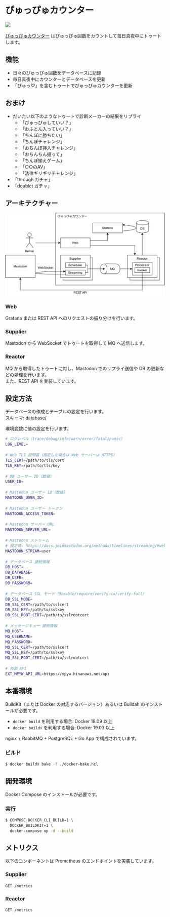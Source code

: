 ぴゅっぴゅカウンター
====================

[![][workflow-badge]][workflow-link]

[ぴゅっぴゅカウンター](https://xn--y2wx43a.chitoku.jp) はぴゅっぴゅ回数をカウントして毎日真夜中にトゥートします。

## 機能

- 日々のぴゅっぴゅ回数をデータベースに記録
- 毎日真夜中にカウンターとデータベースを更新
- 「ぴゅっ♡」を含むトゥートでぴゅっぴゅカウンターを更新

## おまけ

- だいたい以下のようなトゥートで診断メーカーの結果をリプライ
  - 「ぴゅっぴゅしていい？」
  - 「おふとん入っていい？」
  - 「ちんぽに勝ちたい」
  - 「ちんぽチャレンジ」
  - 「おちんぽ挿入チャレンジ」
  - 「おちんちん握って」
  - 「ちんぽ揃えゲーム」
  - 「○○のAV」
  - 「法律ギリギリチャレンジ」
- 「through ガチャ」
- 「doublet ガチャ」

## アーキテクチャー

<img src="doc/architecture.png" alt="" width="643" />

### Web

Grafana または REST API へのリクエストの振り分けを行います。

### Supplier

Mastodon から WebSocket でトゥートを取得して MQ へ送信します。

### Reactor

MQ から取得したトゥートに対し、Mastodon でのリプライ送信や DB の更新などの処理を行います。  
また、REST API を実装しています。

## 設定方法

データベースの作成とテーブルの設定を行います。  
スキーマ: [database/](./database)

環境変数に値の設定を行います。

```bash
# ログレベル（trace/debug/info/warn/error/fatal/panic）
LOG_LEVEL=

# Web TLS 証明書（指定した場合は Web サーバーは HTTPS）
TLS_CERT=/path/to/tls/cert
TLS_KEY=/path/to/tls/key

# DB ユーザー ID（数値）
USER_ID=

# Mastodon ユーザー ID（数値）
MASTODON_USER_ID=

# Mastodon ユーザー トークン
MASTODON_ACCESS_TOKEN=

# Mastodon サーバー URL
MASTODON_SERVER_URL=

# Mastodon ストリーム
# 設定値: https://docs.joinmastodon.org/methods/timelines/streaming/#websocket-a-idwebsocketa
MASTODON_STREAM=user

# データベース 接続情報
DB_HOST=
DB_DATABASE=
DB_USER=
DB_PASSWORD=

# データベース SSL モード（disable/require/verify-ca/verify-full）
DB_SSL_MODE=
DB_SSL_CERT=/path/to/sslcert
DB_SSL_KEY=/path/to/sslkey
DB_SSL_ROOT_CERT=/path/to/sslrootcert

# メッセージキュー 接続情報
MQ_HOST=
MQ_USERNAME=
MQ_PASSWORD=
MQ_SSL_CERT=/path/to/sslcert
MQ_SSL_KEY=/path/to/sslkey
MQ_SSL_ROOT_CERT=/path/to/sslrootcert

# 外部 API
EXT_MPYW_API_URL=https://mpyw.hinanawi.net/api
```

## 本番環境

BuildKit（または Docker の対応するバージョン）あるいは Buildah のインストールが必要です。

- `docker build` を利用する場合: Docker 18.09 以上
- `docker buildx` を利用する場合: Docker 19.03 以上

nginx + RabbitMQ + PostgreSQL + Go App で構成されています。

### ビルド

```sh
$ docker buildx bake -f ./docker-bake.hcl
```

## 開発環境

Docker Compose のインストールが必要です。

### 実行

```sh
$ COMPOSE_DOCKER_CLI_BUILD=1 \
  DOCKER_BUILDKIT=1 \
  docker-compose up -d --build
```

## メトリクス

以下のコンポーネントは Prometheus のエンドポイントを実装しています。

### Supplier

`GET /metrics`

### Reactor

`GET /metrics`

[workflow-link]:    https://github.com/chitoku-k/ejaculation-counter/actions?query=branch:master
[workflow-badge]:   https://img.shields.io/github/workflow/status/chitoku-k/ejaculation-counter/CI%20Workflow/master.svg?style=flat-square
